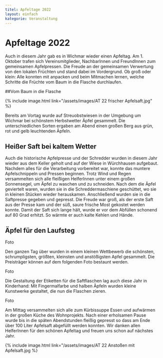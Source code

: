 ```yaml
---
titel: Apfeltage 2022
layout: einfach
kategorie: Veranstaltung
---
```


# Apfeltage 2022

Auch in diesem Jahr gab es in Wichmar wieder einen Apfeltag. Am 1. Oktober trafen sich Vereinsmitglieder, NachbarInnen und FreundInnen zum gemeinsamen Apfelpressen. Die Freude an der gemeinsamen Verwertung von den lokalen Früchten und stand dabei im Vordergrund. Ob groß oder klein: Alle konnten mit anpacken und beim Mitmachen lernen, welche Schritte die Früchte vom Baum in die Flasche durchlaufen.
 
##Vom Baum in die Flasche

{% include image.html link="/assets/images/AT 22 frischer Apfelsaft.jpg" %}

Bereits am Vortag wurde auf Streuobstwiesen in der Umgebung um Wichmar bei schönstem Herbstwetter Äpfel gesammelt. Die unterschiedlichen Sorten ergaben am Abend einen großen Berg aus grün, rot und gelb leuchtenden Äpfeln.

## Heißer Saft bei kaltem Wetter

Auch die historische Apfelpresse und der Schredder wurden in diesem Jahr wieder aus dem Keller geholt und auf der Wiese in Würchhausen aufgebaut. Nachdem alles für die Verarbeitung vorbereitet war, konnte das muntere Apfelschnippeln und Pressen beginnen. Trotz Wind und Regen versammelten sich alle fleißigen HelferInnen unter einem großen Sonnensegel, um Äpfel zu waschen und zu schneiden. Nach dem die Äpfel geviertelt waren, wurden sie in die Schreddermaschiene geschüttet, wo sie in kleinen Stücken wieder herauskamen. Anschließend wurden sie in die Saftpresse gegeben und gepresst.
Die Freude war groß, als der erste Saft aus der Presse kam und der süß, saure frische Most gekostet werden konnte.  Damit der Saft sich lange hält, wurde er vor dem Abfüllen schonend auf 80 Grad erhitzt. So wärmte er auch kalte Kehlen und Hände.

## Äpfel für den Laufsteg
Foto

Den ganzen Tag über wurden in einem kleinen Wettbewerb die schönsten, schrumpligsten,  größten,  kleinsten und anstößigsten Apfel gesammelt. Die Preisträger können auf dem folgenden Foto bestaunt werden. 

Foto 

Die Gestaltung der Etiketten für die Saftflaschen lag auch diese Jahr in Kinderhand: Mit Fingermalfarbe und halben Äpfeln wurden kleine Kunstwerke gestaltet, die nun die Flaschen zieren. 

Foto

Am Mittag versammelten sich alle zum Kürbissuppe Essen und aufwärmen in der großen Küche des Wohnprojekts. Nach einer erholsamen Pause wurde bis in die späten Abendstunden fleißig gepresst so dass am Ende über 100 Liter Apfelsaft abgefüllt werden konnten.
Wir danken allen HelferInnen für den schönen Apfeltag und freuen uns schon auf nächstes Jahr.  

{% include image.html link="/assets/images/AT 22 Anstoßen mit Apfelsaft.jpg %}
